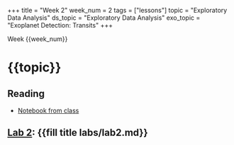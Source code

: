 +++
title = "Week 2"
week_num = 2
tags = ["lessons"]
topic = "Exploratory Data Analysis"
ds_topic = "Exploratory Data Analysis"
exo_topic =  "Exoplanet Detection: Transits"
+++

Week {{week_num}}
# {{topic}}

## Reading
- [Notebook from class](https://psuastro497.github.io/Fall2022/notebooks/week2day1/)

## [Lab 2](../../labs/lab2/): {{fill title labs/lab2.md}}
